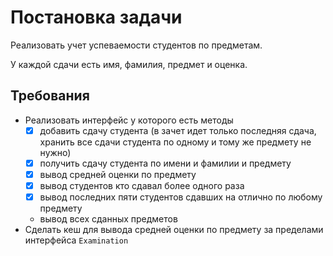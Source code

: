 # Постановка задачи

Реализовать учет успеваемости студентов по предметам. 

У каждой сдачи есть имя, фамилия, предмет и оценка.

## Требования
- Реализовать интерфейс у которого есть методы
  - [x] добавить сдачу студента (в зачет идет только последняя сдача, хранить все сдачи студента по одному и тому же предмету не нужно)
  - [x] получить сдачу студента по имени и фамилии и предмету
  - [x] вывод средней оценки по предмету
  - [x] вывод студентов кто сдавал более одного раза
  - [x] вывод последних пяти студентов сдавших на отлично по любому предмету
  - вывод всех сданных предметов
- Сделать кеш для вывода средней оценки по предмету за пределами интерфейса `Examination`

